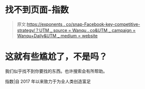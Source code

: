 # 找不到页面-指数

> 原文:[https://exponents . co/snap-Facebook-key-competitive-strategy/？UTM _ source = Wanqu . co&UTM _ campaign = Wanqu+Daily&UTM _ medium = website](https://exponents.co/snap-facebook-key-competitive-strategy/?utm_source=wanqu.co&utm_campaign=Wanqu+Daily&utm_medium=website)



<main id="main" class="site-main" role="main">





# 这就有些尴尬了，不是吗？



我们似乎找不到你要找的东西。也许搜索会有所帮助。



</main>



指数|自 2017 年以来致力于为全人类创造富足